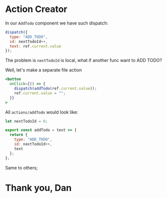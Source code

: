 # Action Creator

In our `AddTodo` component we have such dispatch:

```jsx
dispatch({
  type: "ADD_TODO",
  id: nextTodoId++,
  text: ref.current.value
});
```

The problem is `nextTodoId` is local, what if another func want to ADD TODO?

Well, let's make a separate file action

```jsx
<button
  onClick={() => {
    dispatch(addTodo(ref.current.value));
    ref.current.value = "";
  }}
>
```

All `actions/addTodo` would look like:

```jsx
let nextTodoId = 0;

export const addTodo = text => {
  return {
    type: "ADD_TODO",
    id: nextTodoId++,
    text
  };
};
```

Same to others;

# Thank you, Dan
